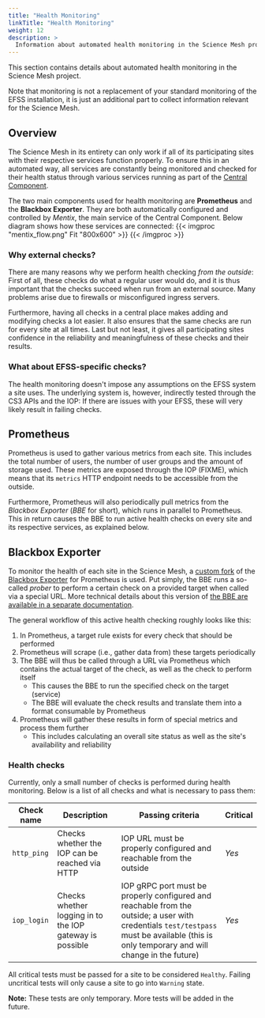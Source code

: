 ```yaml
---
title: "Health Monitoring"
linkTitle: "Health Monitoring"
weight: 12
description: >
  Information about automated health monitoring in the Science Mesh project.
---
```


This section contains details about automated health monitoring in the Science Mesh project.

Note that monitoring is not a replacement of your standard monitoring
of the EFSS installation, it is just an additional part to collect
information relevant for the Science Mesh.

## Overview
The Science Mesh in its entirety can only work if all of its participating sites with their respective services function properly. To ensure this in an automated way, all services are constantly being monitored and checked for their health status through various services running as part of the [Central Component](../../central-component).

The two main components used for health monitoring are **Prometheus** and the **Blackbox Exporter**. They are both automatically configured and controlled by _Mentix_, the main service of the Central Component. Below diagram shows how these services are connected:
{{< imgproc "mentix_flow.png" Fit "800x600" >}}
{{< /imgproc >}}

### Why external checks?
There are many reasons why we perform health checking _from the outside_: First of all, these checks do what a regular user would do, and it is thus important that the checks succeed when run from an external source. Many problems arise due to firewalls or misconfigured ingress servers.

Furthermore, having all checks in a central place makes adding and modifying checks a lot easier. It also ensures that the same checks are run for every site at all times. Last but not least, it gives all participating sites confidence in the reliability and meaningfulness of these checks and their results.

### What about EFSS-specific checks?
The health monitoring doesn't impose any assumptions on the EFSS system a site uses. The underlying system is, however, indirectly tested through the CS3 APIs and the IOP: If there are issues with your EFSS, these will very likely result in failing checks.

## Prometheus
Prometheus is used to gather various metrics from each site. This includes the total number of users, the number of user groups and the amount of storage used. These metrics are exposed through the IOP (FIXME), which means that its `metrics` HTTP endpoint needs to be accessible from the outside.

Furthermore, Prometheus will also periodically pull metrics from the _Blackbox Exporter_ (_BBE_ for short), which runs in parallel to Prometheus. This in return causes the BBE to run active health checks on every site and its respective services, as explained below.

## Blackbox Exporter
To monitor the health of each site in the Science Mesh, a [custom fork](https://github.com/sciencemesh/blackbox_exporter) of the [Blackbox Exporter](https://github.com/prometheus/blackbox_exporter) for Prometheus is used. Put simply, the BBE runs a so-called _prober_ to perform a certain check on a provided target when called via a special URL. More technical details about this version of [the BBE are available in a separate documentation](./bbe).

The general workflow of this active health checking roughly looks like this:
1. In Prometheus, a target rule exists for every check that should be performed
1. Prometheus will scrape (i.e., gather data from) these targets periodically
1. The BBE will thus be called through a URL via Prometheus which contains the actual target of the check, as well as the check to perform itself
    - This causes the BBE to run the specified check on the target (service)
    - The BBE will evaluate the check results and translate them into a format consumable by Prometheus
1. Prometheus will gather these results in form of special metrics and process them further
    - This includes calculating an overall site status as well as the site's availability and reliability

### Health checks
Currently, only a small number of checks is performed during health monitoring. Below is a list of all checks and what is necessary to pass them:

| Check name | Description | Passing criteria | Critical |
| --- | --- | --- | --- |
| `http_ping` | Checks whether the IOP can be reached via HTTP | IOP URL must be properly configured and reachable from the outside | _Yes_ |
| `iop_login` | Checks whether logging in to the IOP gateway is possible | IOP gRPC port must be properly configured and reachable from the outside; a user with credentials `test/testpass` must be available (this is only temporary and will change in the future) | _Yes_ |

All critical tests must be passed for a site to be considered `Healthy`. Failing uncritical tests will only cause a site to go into `Warning` state.

**Note:** These tests are only temporary. More tests will be added in the future.

